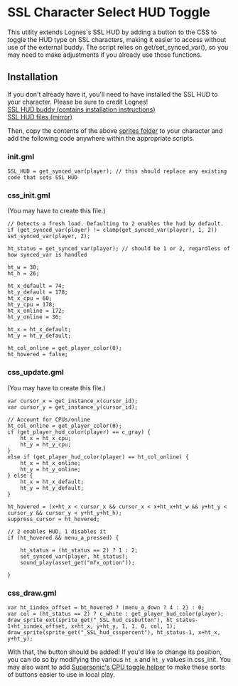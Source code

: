 # SSL Character Select HUD Toggle  

This utility extends Lognes's SSL HUD by adding a button to the CSS to toggle the HUD type on SSL characters, making it easier to access without use of the external buddy. The script relies on get/set_synced_var(), so you may need to make adjustments if you already use those functions.  

## Installation  
If you don't already have it, you'll need to have installed the SSL HUD to your character. Please be sure to credit Lognes!  
[SSL HUD buddy (contains installation instructions)](https://steamcommunity.com/sharedfiles/filedetails/?id=2622215994)  
[SSL HUD files (mirror)](https://cdn.discordapp.com/attachments/511217874967461908/1248852305768611890/SSL-HUD-mirror.zip?ex=66652bd8&is=6663da58&hm=2f14a2bcc4b7a4203b6d49be3654674e24a83fb48cd77772dfba46d758668cf0&)  

Then, copy the contents of the above [sprites folder](https://github.com/Sheargrub/roa-minor-utils/tree/main/ssl-hud-csstoggle/sprites) to your character and add the following code anywhere within the appropriate scripts.  

### init.gml  
```
SSL_HUD = get_synced_var(player); // this should replace any existing code that sets SSL_HUD
```

### css_init.gml  
(You may have to create this file.)  
```
// Detects a fresh load. Defaulting to 2 enables the hud by default.
if (get_synced_var(player) != clamp(get_synced_var(player), 1, 2)) set_synced_var(player, 2); 

ht_status = get_synced_var(player); // should be 1 or 2, regardless of how synced_var is handled

ht_w = 30;
ht_h = 26;

ht_x_default = 74;
ht_y_default = 178;
ht_x_cpu = 60;
ht_y_cpu = 178;
ht_x_online = 172;
ht_y_online = 36;

ht_x = ht_x_default;
ht_y = ht_y_default;

ht_col_online = get_player_color(0);
ht_hovered = false;
```

### css_update.gml  
(You may have to create this file.)  
```
var cursor_x = get_instance_x(cursor_id);
var cursor_y = get_instance_y(cursor_id);

// Account for CPUs/online
ht_col_online = get_player_color(0);
if (get_player_hud_color(player) == c_gray) {
	ht_x = ht_x_cpu;
	ht_y = ht_y_cpu;
}
else if (get_player_hud_color(player) == ht_col_online) {
	ht_x = ht_x_online;
	ht_y = ht_y_online;
} else {
    ht_x = ht_x_default;
    ht_y = ht_y_default;
}
	
ht_hovered = (x+ht_x < cursor_x && cursor_x < x+ht_x+ht_w && y+ht_y < cursor_y && cursor_y < y+ht_y+ht_h);
suppress_cursor = ht_hovered;

// 2 enables HUD, 1 disables it
if (ht_hovered && menu_a_pressed) {
	
	ht_status = (ht_status == 2) ? 1 : 2;
    set_synced_var(player, ht_status);
    sound_play(asset_get("mfx_option"));
    
}
```

### css_draw.gml  
```
var ht_iindex_offset = ht_hovered ? (menu_a_down ? 4 : 2) : 0;
var col = (ht_status == 2) ? c_white : get_player_hud_color(player);
draw_sprite_ext(sprite_get("_SSL_hud_cssbutton"), ht_status-1+ht_iindex_offset, x+ht_x, y+ht_y, 1, 1, 0, col, 1);
draw_sprite(sprite_get("_SSL_hud_csspercent"), ht_status-1, x+ht_x, y+ht_y);
```

With that, the button should be added! If you'd like to change its position, you can do so by modifying the various ``ht_x`` and ``ht_y`` values in css_init. You may also want to add [Supersonic's CPU toggle helper](https://github.com/SupersonicNK/roa-workshop-templates/tree/master/css-cpu-hover) to make these sorts of buttons easier to use in local play.